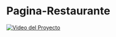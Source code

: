 # Pagina-Restaurante
[![Video del Proyecto](https://img.youtube.com/vi/OksDbPny-pw/maxresdefault.jpg)](https://www.youtube.com/watch?v=OksDbPny-pw)
